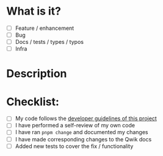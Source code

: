 <!--
The Qwik Team and Community appreciate all PRs. Thank you for your effort! Not all PRs can be merged, but those that meet the following criteria will be prioritized:

a) Core fixes, and

b) Framework functionality achievable only by the core.

If this PR can be done as a 3rd-Party Community Add-On, we encourage that for quicker adoption.

If you believe your functionality is valuable to the entire Qwik Community, discuss it in the Qwik Discord channels for potential inclusion in the core.
-->

# What is it?

- [ ] Feature / enhancement
- [ ] Bug
- [ ] Docs / tests / types / typos
- [ ] Infra

# Description

<!-- 
* Include a summary of the motivation and context for this PR
* Is it related to any opened issues? (please add them here)
-->

# Checklist:

- [ ] My code follows the [developer guidelines of this project](https://github.com/QwikDev/qwik/blob/main/CONTRIBUTING.md)
- [ ] I have performed a self-review of my own code
- [ ] I have ran `pnpm change` and documented my changes
- [ ] I have made corresponding changes to the Qwik docs
- [ ] Added new tests to cover the fix / functionality
